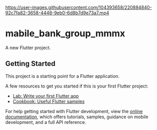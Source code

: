 

https://user-images.githubusercontent.com/104393658/220884840-92c7fa82-3658-4448-9eb0-6d8b7d9e73a7.mp4

# mabile_bank_group_mmmx

A new Flutter project.

## Getting Started

This project is a starting point for a Flutter application.

A few resources to get you started if this is your first Flutter project:

- [Lab: Write your first Flutter app](https://docs.flutter.dev/get-started/codelab)
- [Cookbook: Useful Flutter samples](https://docs.flutter.dev/cookbook)

For help getting started with Flutter development, view the
[online documentation](https://docs.flutter.dev/), which offers tutorials,
samples, guidance on mobile development, and a full API reference.
